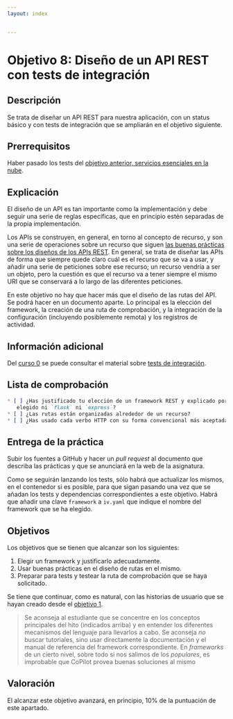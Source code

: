 ```yaml
---
layout: index


---
```

# Objetivo 8: Diseño de un API REST con tests de integración

## Descripción

Se trata de diseñar un API REST para nuestra aplicación, con un status básico y
con tests de integración que se ampliarán en el objetivo siguiente.

## Prerrequisitos

Haber pasado los tests del [objetivo anterior, servicios esenciales en la
nube](7.Servicios).

## Explicación

El diseño de un API es tan importante como la implementación y debe seguir una
serie de reglas específicas, que en principio estén separadas de la propia
implementación.

Los APIs se construyen, en general, en torno al concepto de recurso, y son una
serie de operaciones sobre un recurso que siguen [las buenas prácticas sobre los
diseños de los APIs REST](http://jj.github.io/CC/documentos/temas/REST). En
general, se trata de diseñar las APIs de forma que siempre quede claro cuál es
el recurso que se va a usar, y añadir una serie de peticiones sobre ese recurso;
un recurso vendría a ser un objeto, pero la cuestión es que el recurso va a
tener siempre el mismo URI que se conservará a lo largo de las diferentes
peticiones.

En este objetivo no hay que hacer más que el diseño de las rutas del API. Se
podrá hacer en un documento aparte. Lo principal es la elección del framework,
la creación de una ruta de comprobación, y la integración de la configuración
(incluyendo posiblemente remota) y los registros de actividad.

## Información adicional

Del [curso 0](https://jj.github.io/curso-tdd) se puede consultar el
material
sobre
[tests de integración](https://jj.github.io/curso-tdd/temas/integraci%C3%B3n.html).

## Lista de comprobación

```markdown
* [ ] ¿Has justificado tu elección de un framework REST y explicado por qué no has
   elegido ni `flask` ni `express`?
* [ ] ¿Las rutas están organizadas alrededor de un recurso?
* [ ] ¿Has usado cada verbo HTTP con su forma convencional más aceptada?
```

## Entrega de la práctica

Subir los fuentes a GitHub y hacer un *pull request* al documento que
describa las prácticas y que se anunciará en la web de la
asignatura.

Como se seguirán lanzando los tests, sólo habrá que actualizar los mismos, en el
contenedor si es posible, para que sigan pasando una vez que se añadan los tests
y dependencias correspondientes a este objetivo. Habrá que añadir una clave
`framework` a `iv.yaml` que indique el nombre del framework que se ha elegido.

## Objetivos

Los objetivos que se tienen que alcanzar son los siguientes:

1. Elegir un framework y justificarlo adecuadamente.
2. Usar buenas prácticas en el diseño de rutas en el mismo.
3. Preparar para tests y testear la ruta de comprobación que se haya solicitado.

Se tiene que continuar, como es natural, con las historias de
usuario que se hayan creado desde el [objetivo 1](1.Infraestructura).

> Se aconseja al estudiante que se concentre en los conceptos principales del
> hito (indicados arriba) y en entender los diferentes mecanismos del lenguaje
> para llevarlos a cabo. Se aconseja *no* buscar tutoriales, sino usar
> directamente la documentación y el manual de referencia del framework
> correspondiente. En *frameworks* de un cierto nivel, sobre todo si nos salimos
> de los *populares*, es improbable que CoPilot provea buenas soluciones al
> mismo

## Valoración

El alcanzar este objetivo avanzará, en principio, 10% de la puntuación de este
apartado.
